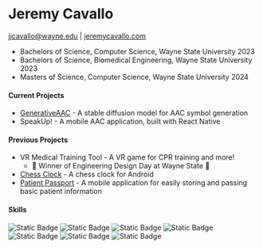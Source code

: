# Jeremy Cavallo
jjcavallo@wayne.edu | [jeremycavallo.com](https://jeremycavallo.com)

- Bachelors of Science, Computer Science, Wayne State University 2023
- Bachelors of Science, Biomedical Engineering, Wayne State University 2023
- Masters of Science, Computer Science, Wayne State University 2024


#### Current Projects
- [GenerativeAAC](https://github.com/jjcavallo5/generativeaac) - A stable diffusion model for AAC symbol generation
- SpeakUp! - A mobile AAC application, built with React Native

#### Previous Projects
- VR Medical Training Tool - A VR game for CPR training and more!
  - 🌟 Winner of Engineering Design Day at Wayne State 🌟
- [Chess Clock](https://play.google.com/store/apps/details?id=com.chessclock_jcbball5&pli=1) - A chess clock for Android
- [Patient Passport](https://github.com/WSU-4110/PatientPassport) - A mobile application for easily storing and passing basic patient information

#### Skills
![Static Badge](https://img.shields.io/badge/Python-gray?logo=python&logoColor=%233776AB)
![Static Badge](https://img.shields.io/badge/Pytorch-gray?logo=pytorch&logoColor=EE4C2C)
![Static Badge](https://img.shields.io/badge/React-gray?logo=react&logoColor=61DAFB)
![Static Badge](https://img.shields.io/badge/HTML-gray?logo=html5&logoColor=E34F26)
![Static Badge](https://img.shields.io/badge/CSS-gray?logo=css3&logoColor=1572B6)
![Static Badge](https://img.shields.io/badge/JavaScript-gray?logo=javascript&logoColor=F7DF1E)
![Static Badge](https://img.shields.io/badge/C++-gray?logo=cplusplus&logoColor=00599C)
